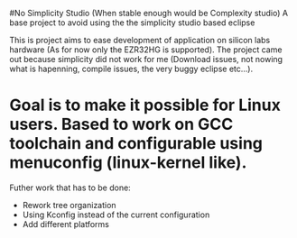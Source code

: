 #No Simplicity Studio (When stable enough would be Complexity studio) 
A base project to avoid using the the simplicity studio based eclipse

This is project aims to ease development of application on silicon labs hardware (As for now only the EZR32HG is supported).
The project came out because simplicity did not work for me (Download issues, not nowing what is hapenning, compile issues,
the very buggy eclipse etc...).

**Goal is to make it possible for Linux users**. Based to work on GCC toolchain and configurable using menuconfig (linux-kernel like).
===============================================

Futher work that has to be done:

* Rework tree organization
* Using Kconfig instead of the current configuration
* Add different platforms
